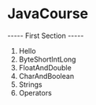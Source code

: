 # JavaCourse
----- First Section -----
1. Hello
2. ByteShortIntLong
3. FloatAndDouble
4. CharAndBoolean
5. Strings
6. Operators
